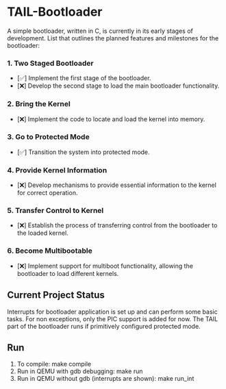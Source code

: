 # TAIL-Bootloader

A simple bootloader, written in C, is currently in its early stages of development. List that outlines the planned features and milestones for the bootloader:

### 1. Two Staged Bootloader
   - [✅] Implement the first stage of the bootloader.
   - [❌] Develop the second stage to load the main bootloader functionality.

### 2. Bring the Kernel
   - [❌] Implement the code to locate and load the kernel into memory.

### 3. Go to Protected Mode
   - [✅] Transition the system into protected mode.

### 4. Provide Kernel Information
   - [❌] Develop mechanisms to provide essential information to the kernel for correct operation.

### 5. Transfer Control to Kernel
   - [❌] Establish the process of transferring control from the bootloader to the loaded kernel.

### 6. Become Multibootable
   - [❌] Implement support for multiboot functionality, allowing the bootloader to load different kernels.

## Current Project Status

Interrupts for bootloader application is set up and can perform some basic tasks. For non exceptions, only the 
PIC support is added for now. The TAIL part of the bootloader runs if primitively configured protected mode. 

## Run

1. To compile: make compile
2. Run in QEMU with gdb debugging: make run
3. Run in QEMU without gdb (interrupts are shown): make run_int

